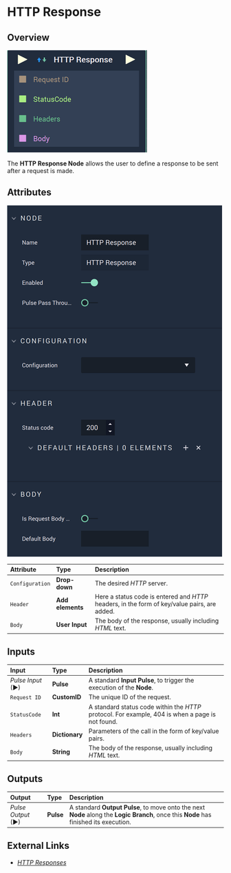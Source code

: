 # HTTP Response

## Overview

![The HTTP Response Node.](../../../.gitbook/assets/httpresponsenode.png)

The **HTTP Response Node** allows the user to define a response to be sent after a request is made.

## Attributes

![The HTTP Response Node Attributes.](../../../.gitbook/assets/httpresponseattributes.png)

| Attribute | Type | Description |
| :--- | :--- | :--- |
| `Configuration` | **Drop-down** | The desired _HTTP_ server. |
| `Header` | **Add elements** | Here a status code is entered and _HTTP_ headers, in the form of key/value pairs, are added. |
| `Body` | **User Input** | The body of the response, usually including _HTML_ text. |

## Inputs

| Input | Type | Description |
| :--- | :--- | :--- |
| _Pulse Input_ \(►\) | **Pulse** | A standard **Input Pulse**, to trigger the execution of the **Node**. |
| `Request ID` | **CustomID** | The unique ID of the request. |
| `StatusCode` | **Int** | A standard status code within the _HTTP_ protocol. For example, 404 is when a page is not found. |
| `Headers` | **Dictionary** | Parameters of the call in the form of key/value pairs. |
| `Body` | **String** | The body of the response, usually including _HTML_ text. |

## Outputs

| Output | Type | Description |
| :--- | :--- | :--- |
| _Pulse Output_ \(►\) | **Pulse** | A standard **Output Pulse**, to move onto the next **Node** along the **Logic Branch**, once this **Node** has finished its execution. |

## External Links

* [_HTTP Responses_](https://www.toolsqa.com/client-server/http-response/)

